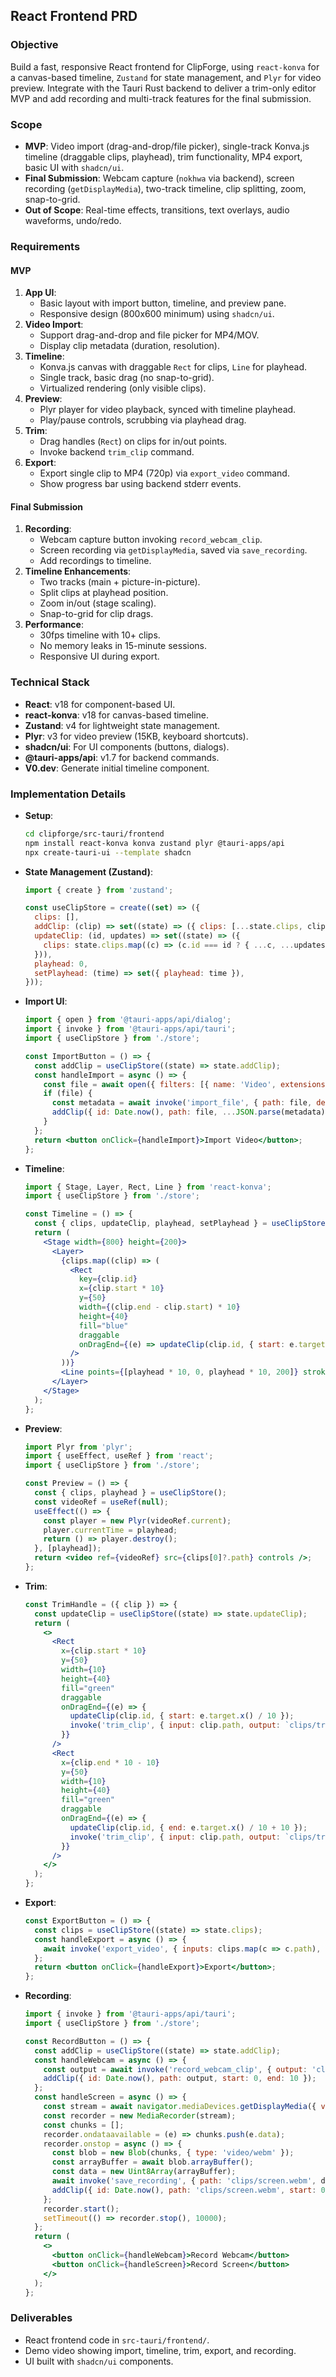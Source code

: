 ## React Frontend PRD

### Objective
Build a fast, responsive React frontend for ClipForge, using `react-konva` for a canvas-based timeline, `Zustand` for state management, and `Plyr` for video preview. Integrate with the Tauri Rust backend to deliver a trim-only editor MVP and add recording and multi-track features for the final submission.

### Scope
- **MVP**: Video import (drag-and-drop/file picker), single-track Konva.js timeline (draggable clips, playhead), trim functionality, MP4 export, basic UI with `shadcn/ui`.
- **Final Submission**: Webcam capture (`nokhwa` via backend), screen recording (`getDisplayMedia`), two-track timeline, clip splitting, zoom, snap-to-grid.
- **Out of Scope**: Real-time effects, transitions, text overlays, audio waveforms, undo/redo.

### Requirements
#### MVP
1. **App UI**:
   - Basic layout with import button, timeline, and preview pane.
   - Responsive design (800x600 minimum) using `shadcn/ui`.
2. **Video Import**:
   - Support drag-and-drop and file picker for MP4/MOV.
   - Display clip metadata (duration, resolution).
3. **Timeline**:
   - Konva.js canvas with draggable `Rect` for clips, `Line` for playhead.
   - Single track, basic drag (no snap-to-grid).
   - Virtualized rendering (only visible clips).
4. **Preview**:
   - Plyr player for video playback, synced with timeline playhead.
   - Play/pause controls, scrubbing via playhead drag.
5. **Trim**:
   - Drag handles (`Rect`) on clips for in/out points.
   - Invoke backend `trim_clip` command.
6. **Export**:
   - Export single clip to MP4 (720p) via `export_video` command.
   - Show progress bar using backend stderr events.

#### Final Submission
1. **Recording**:
   - Webcam capture button invoking `record_webcam_clip`.
   - Screen recording via `getDisplayMedia`, saved via `save_recording`.
   - Add recordings to timeline.
2. **Timeline Enhancements**:
   - Two tracks (main + picture-in-picture).
   - Split clips at playhead position.
   - Zoom in/out (stage scaling).
   - Snap-to-grid for clip drags.
3. **Performance**:
   - 30fps timeline with 10+ clips.
   - No memory leaks in 15-minute sessions.
   - Responsive UI during export.

### Technical Stack
- **React**: v18 for component-based UI.
- **react-konva**: v18 for canvas-based timeline.
- **Zustand**: v4 for lightweight state management.
- **Plyr**: v3 for video preview (15KB, keyboard shortcuts).
- **shadcn/ui**: For UI components (buttons, dialogs).
- **@tauri-apps/api**: v1.7 for backend commands.
- **V0.dev**: Generate initial timeline component.

### Implementation Details
- **Setup**:
  ```bash
  cd clipforge/src-tauri/frontend
  npm install react-konva konva zustand plyr @tauri-apps/api
  npx create-tauri-ui --template shadcn
  ```
- **State Management (Zustand)**:
  ```jsx
  import { create } from 'zustand';

  const useClipStore = create((set) => ({
    clips: [],
    addClip: (clip) => set((state) => ({ clips: [...state.clips, clip] })),
    updateClip: (id, updates) => set((state) => ({
      clips: state.clips.map((c) => (c.id === id ? { ...c, ...updates } : c)),
    })),
    playhead: 0,
    setPlayhead: (time) => set({ playhead: time }),
  }));
  ```
- **Import UI**:
  ```jsx
  import { open } from '@tauri-apps/api/dialog';
  import { invoke } from '@tauri-apps/api/tauri';
  import { useClipStore } from './store';

  const ImportButton = () => {
    const addClip = useClipStore((state) => state.addClip);
    const handleImport = async () => {
      const file = await open({ filters: [{ name: 'Video', extensions: ['mp4', 'mov'] }] });
      if (file) {
        const metadata = await invoke('import_file', { path: file, dest: `clips/${file.split('/').pop()}` });
        addClip({ id: Date.now(), path: file, ...JSON.parse(metadata) });
      }
    };
    return <button onClick={handleImport}>Import Video</button>;
  };
  ```
- **Timeline**:
  ```jsx
  import { Stage, Layer, Rect, Line } from 'react-konva';
  import { useClipStore } from './store';

  const Timeline = () => {
    const { clips, updateClip, playhead, setPlayhead } = useClipStore();
    return (
      <Stage width={800} height={200}>
        <Layer>
          {clips.map((clip) => (
            <Rect
              key={clip.id}
              x={clip.start * 10}
              y={50}
              width={(clip.end - clip.start) * 10}
              height={40}
              fill="blue"
              draggable
              onDragEnd={(e) => updateClip(clip.id, { start: e.target.x() / 10, end: e.target.x() / 10 + (clip.end - clip.start) })}
            />
          ))}
          <Line points={[playhead * 10, 0, playhead * 10, 200]} stroke="red" strokeWidth={2} />
        </Layer>
      </Stage>
    );
  };
  ```
- **Preview**:
  ```jsx
  import Plyr from 'plyr';
  import { useEffect, useRef } from 'react';
  import { useClipStore } from './store';

  const Preview = () => {
    const { clips, playhead } = useClipStore();
    const videoRef = useRef(null);
    useEffect(() => {
      const player = new Plyr(videoRef.current);
      player.currentTime = playhead;
      return () => player.destroy();
    }, [playhead]);
    return <video ref={videoRef} src={clips[0]?.path} controls />;
  };
  ```
- **Trim**:
  ```jsx
  const TrimHandle = ({ clip }) => {
    const updateClip = useClipStore((state) => state.updateClip);
    return (
      <>
        <Rect
          x={clip.start * 10}
          y={50}
          width={10}
          height={40}
          fill="green"
          draggable
          onDragEnd={(e) => {
            updateClip(clip.id, { start: e.target.x() / 10 });
            invoke('trim_clip', { input: clip.path, output: `clips/trimmed_${clip.id}.mp4`, start: e.target.x() / 10, end: clip.end });
          }}
        />
        <Rect
          x={clip.end * 10 - 10}
          y={50}
          width={10}
          height={40}
          fill="green"
          draggable
          onDragEnd={(e) => {
            updateClip(clip.id, { end: e.target.x() / 10 + 10 });
            invoke('trim_clip', { input: clip.path, output: `clips/trimmed_${clip.id}.mp4`, start: clip.start, end: e.target.x() / 10 + 10 });
          }}
        />
      </>
    );
  };
  ```
- **Export**:
  ```jsx
  const ExportButton = () => {
    const clips = useClipStore((state) => state.clips);
    const handleExport = async () => {
      await invoke('export_video', { inputs: clips.map(c => c.path), output: 'output.mp4', resolution: '1280x720' });
    };
    return <button onClick={handleExport}>Export</button>;
  };
  ```
- **Recording**:
  ```jsx
  import { invoke } from '@tauri-apps/api/tauri';
  import { useClipStore } from './store';

  const RecordButton = () => {
    const addClip = useClipStore((state) => state.addClip);
    const handleWebcam = async () => {
      const output = await invoke('record_webcam_clip', { output: 'clips/webcam.mp4', duration: 10 });
      addClip({ id: Date.now(), path: output, start: 0, end: 10 });
    };
    const handleScreen = async () => {
      const stream = await navigator.mediaDevices.getDisplayMedia({ video: true });
      const recorder = new MediaRecorder(stream);
      const chunks = [];
      recorder.ondataavailable = (e) => chunks.push(e.data);
      recorder.onstop = async () => {
        const blob = new Blob(chunks, { type: 'video/webm' });
        const arrayBuffer = await blob.arrayBuffer();
        const data = new Uint8Array(arrayBuffer);
        await invoke('save_recording', { path: 'clips/screen.webm', data });
        addClip({ id: Date.now(), path: 'clips/screen.webm', start: 0, end: 10 });
      };
      recorder.start();
      setTimeout(() => recorder.stop(), 10000);
    };
    return (
      <>
        <button onClick={handleWebcam}>Record Webcam</button>
        <button onClick={handleScreen}>Record Screen</button>
      </>
    );
  };
  ```

### Deliverables
- React frontend code in `src-tauri/frontend/`.
- Demo video showing import, timeline, trim, export, and recording.
- UI built with `shadcn/ui` components.